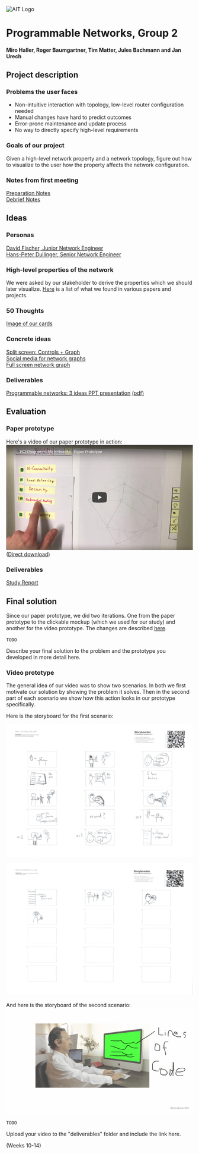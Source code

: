 ![AIT Logo](img/logo-ait.png)

# Programmable Networks, Group 2
#### Miro Haller, Roger Baumgartner, Tim Matter, Jules Bachmann and Jan Urech

## Project description
### Problems the user faces
- Non-intuitive interaction with topology, low-level router configuration needed
- Manual changes have hard to predict outcomes
- Error-prone maintenance and update process
- No way to directly specify high-level requirements

### Goals of our project
Given a high-level network property and a network topology, figure out how to visualize to the user how the property affects the network configuration.

### Notes from first meeting
[Preparation Notes](resources/first_meeting/preparation.docx)  
[Debrief Notes](resources/first_meeting/debrief.docx)

## Ideas

### Personas

[David Fischer, Junior Network Engineer](resources/personas/David%20Fischer.md)  
[Hans-Peter Dullinger, Senior Network Engineer](resources/personas/Hans-Peter%20Dullinger.md)

### High-level properties of the network
We were asked by our stakeholder to derive the properties which we should later visualize. [Here](resources/ideation/requirements.md) is a list of what we found in various papers and projects.

### 50 Thoughts

[Image of our cards](img/ideation/50_thoughts.jpg)

### Concrete ideas

[Split screen: Controls + Graph](resources/ideation/3_ideas.md#split-screen-controls--graph)  
[Social media for network graphs](resources/ideation/3_ideas.md#social-media-for-network-graphs)  
[Full screen network graph](resources/ideation/3_ideas.md#full-screen-network-graph)

### Deliverables
[Programmable networks: 3 ideas PPT presentation](Deliverables/Idea_Presentation.pptx) [(pdf)](Deliverables/Idea_Presentation.pdf)

## Evaluation

### Paper prototype

Here's a video of our paper prototype in action:  
[![Paper prototype video screenshot](img/paper_prototype/youtube_video_screenshot.png)](https://www.youtube.com/watch?v=oLGozc_zjko)  
([Direct download](video/paper_prototype.mp4))

### Deliverables
[Study Report](Deliverables/Study_Report.md)

## Final solution
Since our paper prototype, we did two iterations. One from the paper prototype to the clickable mockup (which we used for our study) and another for the video prototype. The changes are described [here](resources/video_prototype/iterative_changes.md).

    TODO

Describe your final solution to the problem and the prototype you developed in more detail here.

### Video prototype
The general idea of our video was to show two scenarios. In both we first motivate our solution by showing the problem it solves. Then in the second part of each scenario we show how this action looks in our prototype specifically.

Here is the storyboard for the first scenario:

![Scenario 1a](resources/video_prototype/storyBoardScene2/Scene2Part1.jpg)

![Scenario 1b](resources/video_prototype/storyBoardScene2/Scene2Part2.jpg)

And here is the storyboard of the second scenario:
![Scenario 2](resources/video_prototype/storyboard_programmable_networks/exports/storyboard_programmable_networks%202018-12-07%2004.57.08.gif)

    TODO

Upload your video to the "deliverables" folder and include the link here.

(Weeks 10-14)
